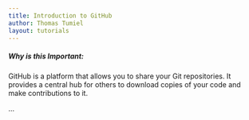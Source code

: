 ```yaml
---
title: Introduction to GitHub
author: Thomas Tumiel
layout: tutorials
---
```


<div class="alert alert-block alert-info">
<h5>Why is this Important:</h5>
GitHub is a platform that allows you to share your Git repositories. It provides a central hub for others to
download copies of your code and make contributions to it.
</div>

...
